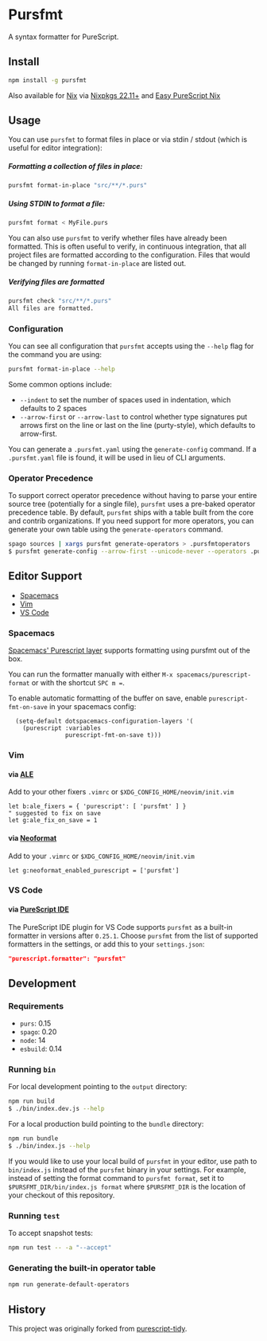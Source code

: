 # Pursfmt

A syntax formatter for PureScript.


## Install

```sh
npm install -g pursfmt
```

Also available for [Nix](https://nixos.org/) via
[Nixpkgs 22.11+](https://search.nixos.org/packages?channel=unstable&from=0&size=50&sort=relevance&type=packages&query=pursfmt)
and [Easy PureScript Nix](https://github.com/justinwoo/easy-purescript-nix)


## Usage

You can use `pursfmt` to format files in place or via stdin / stdout
(which is useful for editor integration):


##### Formatting a collection of files in place:

```sh
pursfmt format-in-place "src/**/*.purs"
```


##### Using STDIN to format a file:

```sh
pursfmt format < MyFile.purs
```

You can also use `pursfmt` to verify whether files have already been formatted.
This is often useful to verify, in continuous integration,
that all project files are formatted according to the configuration.
Files that would be changed by running `format-in-place` are listed out.



##### Verifying files are formatted

```sh
pursfmt check "src/**/*.purs"
All files are formatted.
```


### Configuration

You can see all configuration that `pursfmt` accepts using the `--help` flag
for the command you are using:

```sh
pursfmt format-in-place --help
```

Some common options include:

- `--indent` to set the number of spaces used in indentation,
    which defaults to 2 spaces
- `--arrow-first` or `--arrow-last` to control whether type signatures
    put arrows first on the line or last on the line (purty-style),
    which defaults to arrow-first.

You can generate a `.pursfmt.yaml` using the `generate-config` command.
If a `.pursfmt.yaml` file is found, it will be used in lieu of CLI arguments.


### Operator Precedence

To support correct operator precedence without having to parse your entire
source tree (potentially for a single file), `pursfmt` uses a pre-baked
operator precedence table. By default, `pursfmt` ships with a table built
from the core and contrib organizations. If you need support for more
operators, you can generate your own table using the `generate-operators`
command.

```sh
spago sources | xargs pursfmt generate-operators > .pursfmtoperators
$ pursfmt generate-config --arrow-first --unicode-never --operators .pursfmtoperators
```


## Editor Support

- [Spacemacs](#spacemacs)
- [Vim](#vim)
- [VS Code](#vs-code)


### Spacemacs

[Spacemacs' Purescript layer](https://github.com/syl20bnr/spacemacs/tree/develop/layers/%2Blang/purescript)
supports formatting using pursfmt out of the box.

You can run the formatter manually with either `M-x spacemacs/purescript-format`
or with the shortcut `SPC m =`.

To enable automatic formatting of the buffer on save,
enable `purescript-fmt-on-save` in your spacemacs config:

```elisp
  (setq-default dotspacemacs-configuration-layers '(
    (purescript :variables
                purescript-fmt-on-save t)))
```


### Vim

#### via [ALE](https://github.com/dense-analysis/ale)

Add to your other fixers `.vimrc` or `$XDG_CONFIG_HOME/neovim/init.vim`

```viml
let b:ale_fixers = { 'purescript': [ 'pursfmt' ] }
" suggested to fix on save
let g:ale_fix_on_save = 1
```


#### via [Neoformat](https://github.com/sbdchd/neoformat)

Add to your `.vimrc` or `$XDG_CONFIG_HOME/neovim/init.vim`

```viml
let g:neoformat_enabled_purescript = ['pursfmt']
```


### VS Code

#### via [PureScript IDE](https://marketplace.visualstudio.com/items?itemName=nwolverson.ide-purescript)

The PureScript IDE plugin for VS Code supports `pursfmt` as a built-in formatter in versions after `0.25.1`. Choose `pursfmt` from the list of supported formatters in the settings, or add this to your `settings.json`:

```json
"purescript.formatter": "pursfmt"
```


## Development

### Requirements

- `purs`: 0.15
- `spago`: 0.20
- `node`: 14
- `esbuild`: 0.14


### Running `bin`

For local development pointing to the `output` directory:

```sh
npm run build
$ ./bin/index.dev.js --help
```

For a local production build pointing to the `bundle` directory:

```sh
npm run bundle
$ ./bin/index.js --help
```

If you would like to use your local build of `pursfmt` in your editor,
use path to `bin/index.js` instead of the `pursfmt` binary in your settings.
For example, instead of setting the format command to `pursfmt format`,
set it to `$PURSFMT_DIR/bin/index.js format` where `$PURSFMT_DIR` is the location
of your checkout of this repository.


### Running `test`

To accept snapshot tests:

```sh
npm run test -- -a "--accept"
```


### Generating the built-in operator table

```sh
npm run generate-default-operators
```


## History

This project was originally forked from
[purescript-tidy](https://github.com/natefaubion/purescript-tidy).
